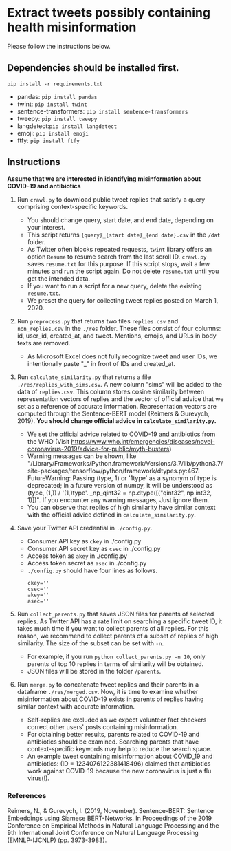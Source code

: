 # Extract tweets possibly containing health misinformation

Please follow the instructions below. 

## Dependencies should be installed first.

```
pip install -r requirements.txt
```

- pandas: `pip install pandas`
- twint: `pip install twint`
- sentence-transformers: `pip install sentence-transformers`
- tweepy: `pip install tweepy`
- langdetect:`pip install langdetect`
- emoji: `pip install emoji`
- ftfy: `pip install ftfy`

## Instructions

**Assume that we are interested in identifying misinformation about COVID-19 and antibiotics**

1) Run `crawl.py` to download public tweet replies that satisfy a query comprising context-specific keywords.
    * You should change query, start date, and end date, depending on your interest. 
    * This script returns `{query}_{start date}_{end date}.csv` in the `/dat` folder.   
    * As Twitter often blocks repeated requests, `twint` library offers an option `Resume` to resume search from the last scroll ID. `crawl.py` saves `resume.txt` for this purpose. If this script stops, wait a few minutes and run the script again. Do not delete `resume.txt` until you get the intended data.
    * If you want to run a script for a new query, delete the existing `resume.txt`.
    * We preset the query for collecting tweet replies posted on March 1, 2020.

2) Run `preprocess.py` that returns two files `replies.csv` and `non_replies.csv` in the `./res` folder. These files consist of four columns: id, user_id, created_at, and tweet. Mentions, emojis, and URLs in body texts are removed.
    * As Microsoft Excel does not fully recognize tweet and user IDs, we intentionally paste "_" in front of IDs and created_at. 

3) Run `calculate_similarity.py` that returns a file `./res/replies_with_sims.csv`. A new column "sims" will be added to the data of `replies.csv`. This column stores cosine similarity between representation vectors of replies and the vector of official advice that we set as a reference of accurate information. Representation vectors are computed through the Sentence-BERT model (Reimers & Gurevych, 2019). **You should change official advice in `calculate_similarity.py`.**
    * We set the official advice related to COVID-19 and antibiotics from the WHO (Visit https://www.who.int/emergencies/diseases/novel-coronavirus-2019/advice-for-public/myth-busters)
    * Warning messages can be shown, like "/Library/Frameworks/Python.framework/Versions/3.7/lib/python3.7/site-packages/tensorflow/python/framework/dtypes.py:467: FutureWarning: Passing (type, 1) or '1type' as a synonym of type is deprecated; in a future version of numpy, it will be understood as (type, (1,)) / '(1,)type'.
  _np_qint32 = np.dtype([("qint32", np.int32, 1)])". If you encounter any warning messages, Just ignore them. 
    * You can observe that replies of high similarity have similar context with the official advice defined in `calculate_similarity.py`.
    
4) Save your Twitter API credential in `./config.py`.
    * Consumer API key as `ckey` in ./config.py
    * Consumer API secret key as `csec` in ./config.py
    * Access token as `akey` in ./config.py
    * Access token secret as `asec` in ./config.py
    * `./config.py` should have four lines as follows.
      ```
      ckey=''
      csec=''
      akey=''
      asec=''
      ```
  
5) Run `collect_parents.py` that saves JSON files for parents of selected replies. As Twitter API has a rate limit on searching a specific tweet ID, it takes much time if you want to collect parents of all replies. For this reason, we recommend to collect parents of a subset of replies of high similarity. The size of the subset can be set with `-n`.
    * For example, if you run `python collect_parents.py -n 10`, only parents of top 10 replies in terms of similarity will be obtained.
    * JSON files will be stored in the folder `/parents`.        

6) Run `merge.py` to concatenate tweet replies and their parents in a dataframe `./res/merged.csv`. Now, it is time to examine whether misinformation about COVID-19 exists in parents of replies having similar context with accurate information. 
    * Self-replies are excluded as we expect volunteer fact checkers correct other users' posts containing misinformation. 
    * For obtaining better results, parents related to COVID-19 and antibiotics should be examined. Searching parents that have context-specific keywords may help to reduce the search space.
    * An example tweet containing misinformation about COVID_19 and antibiotics: (ID = 1234076122381418496) claimed that antibiotics work against COVID-19 because the new coronavirus is just a flu virus(!). 

### References
Reimers, N., & Gurevych, I. (2019, November). Sentence-BERT: Sentence Embeddings using Siamese BERT-Networks. In Proceedings of the 2019 Conference on Empirical Methods in Natural Language Processing and the 9th International Joint Conference on Natural Language Processing (EMNLP-IJCNLP) (pp. 3973-3983).
